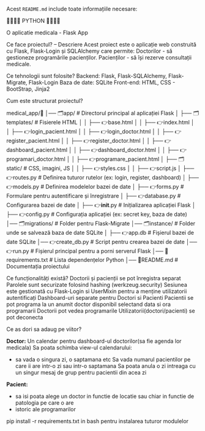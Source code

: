 Acest `README.md` include toate informațiile necesare:

🐍🐍🐍🐍    PYTHON    🐍🐍🐍🐍

O aplicatie medicala - Flask App 

Ce face proiectul? – Descriere
Acest proiect este o aplicație web construită cu Flask, Flask-Login și SQLAlchemy 
care permite:
    Doctorilor      - să gestioneze programările pacienților.
    Pacienților     - să își rezerve consultații medicale.

Ce tehnologii sunt folosite?
Backend: Flask, Flask-SQLAlchemy, Flask-Migrate, Flask-Login
    Baza de date:   SQLite
    Front-end:      HTML, CSS - BootStrap, Jinja2

Cum este structurat proiectul?
    
medical_app/🐍
│── 🗂️app/                   # Directorul principal al aplicației Flask
│   ├── 🗂️templates/         # Fisierele HTML
│   │   ├── 👉base.html
│   │   ├── 👉index.html
│   │   ├── 👉login_pacient.html
│   │   ├── 👉login_doctor.html
│   │   ├── 👉register_pacient.html
│   │   ├── 👉register_doctor.html
│   │   ├── 👉dashboard_pacient.html
│   │   ├── 👉dashboard_doctor.html
│   │   ├── 👉programari_doctor.html
│   │   ├── 👉programare_pacient.html
│   ├── 🗂️static/            # CSS, imagini, JS
│   │   ├── 👉styles.css
│   │   ├── 👉script.js
│   ├── 👉routes.py          # Definirea tuturor rutelor (ex: login, register, dashboard)
│   ├── 👉models.py          # Definirea modelelor bazei de date
│   ├── 👉forms.py           # Formulare pentru autentificare și înregistrare
│   ├── 👉database.py        # Configurarea bazei de date
│   ├── 👉__init__.py        # Inițializarea aplicației Flask
│   ├── 👉config.py          # Configurația aplicației (ex: secret key, baza de date)
│── 🗂️migrations/            # Folder pentru Flask-Migrate
│── 🗂️instance/              # Folder unde se salvează baza de date SQLite
│   ├── 👉app.db             # Fișierul bazei de date SQLite
│── 👉create_db.py           # Script pentru crearea bazei de date
│── 👉run.py                 # Fișierul principal pentru a porni serverul Flask
│── 📄requirements.txt       # Lista dependențelor Python
│── 📄README.md              # Documentația proiectului



Ce funcționalități există?
    Doctorii și pacienții se pot înregistra separat
    Parolele sunt securizate folosind hashing (werkzeug.security)
    Sesiunea este gestionată cu Flask-Login si UserMixin pentru a menține utilizatorii autentificați
    Dashboard-uri separate pentru Doctori si Pacienti
    Pacientii se pot programa la un anumit doctor disponibil selectand data si ora programarii
    Doctorii pot vedea programarile
    Utilizatorii(doctori/pacienti) se pot deconecta

Ce as dori sa adaug pe viitor?

**Doctor:**
Un calendar pentru dashboard-ul doctorilor(sa fie agenda lor medicala)
Sa poata schimba view-ul calendarului:
- sa vada o singura zi, o saptamana etc
Sa vada numarul pacientilor pe care ii are intr-o zi sau intr-o saptamana
Sa poata anula o zi intreaga cu un singur mesaj de grup pentru pacientii din acea zi

**Pacient:**
 - sa isi poata alege un doctor in functie de locatie sau chiar in functie de patologia pe care o are 
 - istoric ale programarilor
    
pip install -r requirements.txt in bash pentru instalarea tuturor modulelor